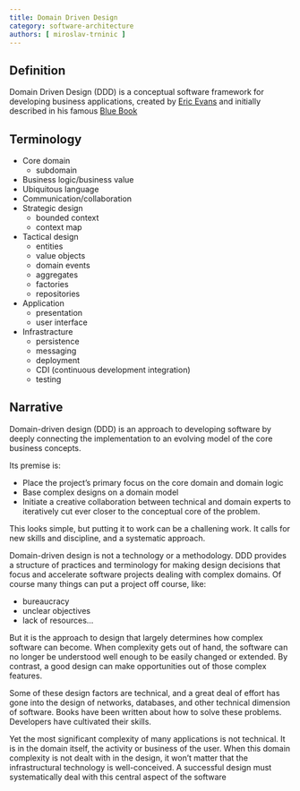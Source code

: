 ```yaml
---
title: Domain Driven Design
category: software-architecture
authors: [ miroslav-trninic ]
---
```


## Definition

Domain Driven Design (DDD) is a conceptual software framework for developing business applications, created by [Eric Evans](https://twitter.com/ericevans0?lang=en) and initially described in his famous [Blue Book](https://domainlanguage.com/ddd/blue-book/)

## Terminology

* Core domain
    - subdomain
* Business logic/business value
* Ubiquitous language
* Communication/collaboration
* Strategic design
    - bounded context
    - context map
* Tactical design
    - entities
    - value objects
    - domain events
    - aggregates
    - factories
    - repositories
* Application
    - presentation
    - user interface
* Infrastracture
    - persistence
    - messaging
    - deployment
    - CDI (continuous development integration)
    - testing

## Narrative

Domain-driven design (DDD) is an approach to developing software by deeply connecting the implementation to an evolving model of the core business concepts.

Its premise is:
- Place the project’s primary focus on the core domain and domain logic
- Base complex designs on a domain model
- Initiate a creative collaboration between technical and domain experts to iteratively cut ever closer to the conceptual core of the problem.

This looks simple, but putting it to work can be a challening work. It calls for new skills and discipline, and a systematic approach.

Domain-driven design is not a technology or a methodology. DDD provides a structure of practices and terminology for making design decisions that focus and accelerate software projects dealing with complex domains.
Of course many things can put a project off course, like: 
- bureaucracy
- unclear objectives
- lack of resources...

But it is the approach to design that largely determines how complex software can become. When complexity gets out of hand, the software can no longer be understood well enough to be easily changed or extended. By contrast, a good design can make opportunities out of those complex features.

Some of these design factors are technical, and a great deal of effort has gone into the design of networks, databases, and other technical dimension of software. Books have been written about how to solve these problems. Developers have cultivated their skills.

Yet the most significant complexity of many applications is not technical. It is in the domain itself, the activity or business of the user. When this domain complexity is not dealt with in the design, it won’t matter that the infrastructural technology is well-conceived. A successful design must systematically deal with this central aspect of the software



